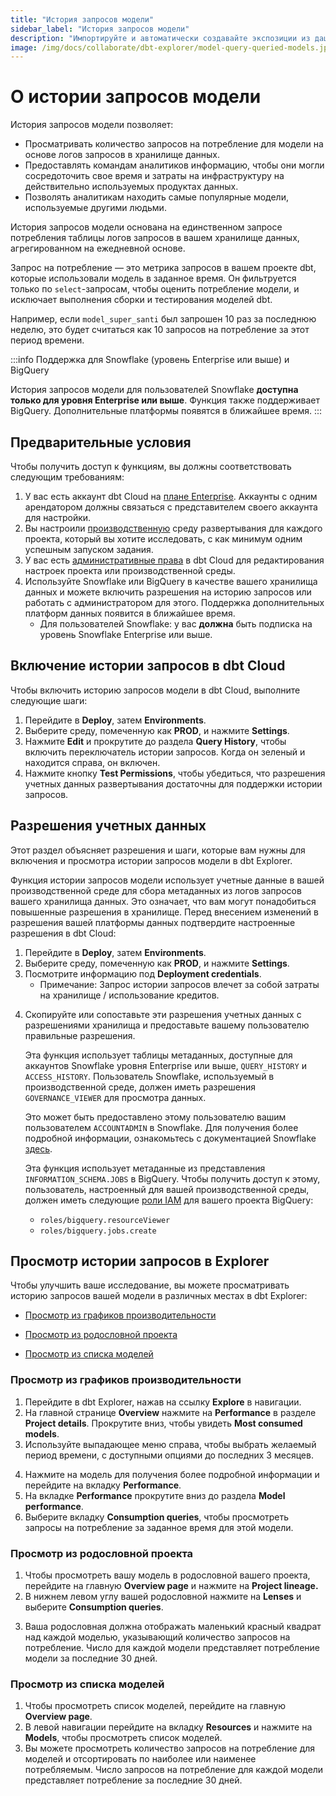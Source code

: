 ```yaml
---
title: "История запросов модели"
sidebar_label: "История запросов модели"
description: "Импортируйте и автоматически создавайте экспозиции из дашбордов и понимайте, как модели используются в инструментах нижнего уровня для более богатой родословной."
image: /img/docs/collaborate/dbt-explorer/model-query-queried-models.jpg
---
```


# О истории запросов модели <Lifecycle status='preview' />

История запросов модели позволяет:

- Просматривать количество запросов на потребление для модели на основе логов запросов в хранилище данных.
- Предоставлять командам аналитиков информацию, чтобы они могли сосредоточить свое время и затраты на инфраструктуру на действительно используемых продуктах данных.
- Позволять аналитикам находить самые популярные модели, используемые другими людьми.

История запросов модели основана на единственном запросе потребления таблицы логов запросов в вашем хранилище данных, агрегированном на ежедневной основе.

<Expandable alt_header="Что такое запрос на потребление?">

Запрос на потребление — это метрика запросов в вашем проекте dbt, которые использовали модель в заданное время. Он фильтруется только по `select`-запросам, чтобы оценить потребление модели, и исключает выполнения сборки и тестирования моделей dbt.

Например, если `model_super_santi` был запрошен 10 раз за последнюю неделю, это будет считаться как 10 запросов на потребление за этот период времени.
</Expandable>

:::info Поддержка для Snowflake (уровень Enterprise или выше) и BigQuery

История запросов модели для пользователей Snowflake **доступна только для уровня Enterprise или выше**. Функция также поддерживает BigQuery. Дополнительные платформы появятся в ближайшее время.
:::

## Предварительные условия

Чтобы получить доступ к функциям, вы должны соответствовать следующим требованиям:

1. У вас есть аккаунт dbt Cloud на [плане Enterprise](https://www.getdbt.com/pricing/). Аккаунты с одним арендатором должны связаться с представителем своего аккаунта для настройки.
2. Вы настроили [производственную](https://docs.getdbt.com/docs/deploy/deploy-environments#set-as-production-environment) среду развертывания для каждого проекта, который вы хотите исследовать, с как минимум одним успешным запуском задания.
3. У вас есть [административные права](/docs/cloud/manage-access/enterprise-permissions) в dbt Cloud для редактирования настроек проекта или производственной среды.
4. Используйте Snowflake или BigQuery в качестве вашего хранилища данных и можете включить разрешения на историю запросов или работать с администратором для этого. Поддержка дополнительных платформ данных появится в ближайшее время.
   - Для пользователей Snowflake: у вас **должна** быть подписка на уровень Snowflake Enterprise или выше.

## Включение истории запросов в dbt Cloud

Чтобы включить историю запросов модели в dbt Cloud, выполните следующие шаги:

1. Перейдите в **Deploy**, затем **Environments**.
2. Выберите среду, помеченную как **PROD**, и нажмите **Settings**.
3. Нажмите **Edit** и прокрутите до раздела **Query History**, чтобы включить переключатель истории запросов. Когда он зеленый и находится справа, он включен.
4. Нажмите кнопку **Test Permissions**, чтобы убедиться, что разрешения учетных данных развертывания достаточны для поддержки истории запросов.

<DocCarousel slidesPerView={1}>

<Lightbox src="/img/docs/collaborate/dbt-explorer/enable-query-history.jpg" width="95%" title="Включите историю запросов в настройках вашей среды." />
<Lightbox src="/img/docs/collaborate/dbt-explorer/enable-query-history-success.jpg" width="95%" title="Пример результата проверки разрешений после нажатия на Test Permissions." />

</DocCarousel>

## Разрешения учетных данных

Этот раздел объясняет разрешения и шаги, которые вам нужны для включения и просмотра истории запросов модели в dbt Explorer.

Функция истории запросов модели использует учетные данные в вашей производственной среде для сбора метаданных из логов запросов вашего хранилища данных. Это означает, что вам могут понадобиться повышенные разрешения в хранилище. Перед внесением изменений в разрешения вашей платформы данных подтвердите настроенные разрешения в dbt Cloud:

1. Перейдите в **Deploy**, затем **Environments**.
2. Выберите среду, помеченную как **PROD**, и нажмите **Settings**.
3. Посмотрите информацию под **Deployment credentials**.
   - Примечание: Запрос истории запросов влечет за собой затраты на хранилище / использование кредитов.
<Lightbox src="/img/docs/collaborate/dbt-explorer/model-query-credentials.jpg" width="50%" title="Подтвердите свои учетные данные развертывания на странице настроек вашей среды." />

4. Скопируйте или сопоставьте эти разрешения учетных данных с разрешениями хранилища и предоставьте вашему пользователю правильные разрешения.

    <Expandable alt_header="Для Snowflake">

    Эта функция использует таблицы метаданных, доступные для аккаунтов Snowflake уровня Enterprise или выше, `QUERY_HISTORY` и `ACCESS_HISTORY`. Пользователь Snowflake, используемый в производственной среде, должен иметь разрешения `GOVERNANCE_VIEWER` для просмотра данных.

    Это может быть предоставлено этому пользователю вашим пользователем `ACCOUNTADMIN` в Snowflake. Для получения более подробной информации, ознакомьтесь с документацией Snowflake [здесь](https://docs.snowflake.com/en/sql-reference/account-usage#enabling-other-roles-to-use-schemas-in-the-snowflake-database).

    </Expandable>

    <Expandable alt_header="Для BigQuery">

    Эта функция использует метаданные из представления `INFORMATION_SCHEMA.JOBS` в BigQuery. Чтобы получить доступ к этому, пользователь, настроенный для вашей производственной среды, должен иметь следующие [роли IAM](https://cloud.google.com/bigquery/docs/access-control) для вашего проекта BigQuery:

    - `roles/bigquery.resourceViewer`
    - `roles/bigquery.jobs.create`

    </Expandable>

## Просмотр истории запросов в Explorer

Чтобы улучшить ваше исследование, вы можете просматривать историю запросов вашей модели в различных местах в dbt Explorer:
- [Просмотр из графиков производительности](#view-from-performance-charts)
* [Просмотр из родословной проекта](#view-from-project-lineage)
- [Просмотр из списка моделей](#view-from-model-list)

### Просмотр из графиков производительности

1. Перейдите в dbt Explorer, нажав на ссылку **Explore** в навигации.
2. На главной странице **Overview** нажмите на **Performance** в разделе **Project details**. Прокрутите вниз, чтобы увидеть **Most consumed models**.
3. Используйте выпадающее меню справа, чтобы выбрать желаемый период времени, с доступными опциями до последних 3 месяцев.

<Lightbox src="/img/docs/collaborate/dbt-explorer/most-consumed-models.jpg" width="85%" title="Просмотр самых потребляемых моделей на странице 'Performance' в dbt Explorer." />

4. Нажмите на модель для получения более подробной информации и перейдите на вкладку **Performance**.
5. На вкладке **Performance** прокрутите вниз до раздела **Model performance**.
6. Выберите вкладку **Consumption queries**, чтобы просмотреть запросы на потребление за заданное время для этой модели.
<Lightbox src="/img/docs/collaborate/model-consumption-queries.jpg" width="90%" title="Просмотр запросов на потребление с течением времени для данной модели." />

### Просмотр из родословной проекта

1. Чтобы просмотреть вашу модель в родословной вашего проекта, перейдите на главную **Overview page** и нажмите на **Project lineage.**
2. В нижнем левом углу вашей родословной нажмите на **Lenses** и выберите **Consumption queries**.
<Lightbox src="/img/docs/collaborate/dbt-explorer/model-consumption-lenses.jpg" width="85%" title="Просмотр запросов на потребление модели в вашей родословной с использованием функции 'Lenses'." />

3. Ваша родословная должна отображать маленький красный квадрат над каждой моделью, указывающий количество запросов на потребление. Число для каждой модели представляет потребление модели за последние 30 дней.

### Просмотр из списка моделей

1. Чтобы просмотреть список моделей, перейдите на главную **Overview page**.
2. В левой навигации перейдите на вкладку **Resources** и нажмите на **Models**, чтобы просмотреть список моделей.
3. Вы можете просмотреть количество запросов на потребление для моделей и отсортировать по наиболее или наименее потребляемым. Число запросов на потребление для каждой модели представляет потребление за последние 30 дней.
<Lightbox src="/img/docs/collaborate/dbt-explorer/model-consumption-list.jpg" width="85%" title="Просмотр потребления моделей на странице списка 'Models' в колонке 'Consumption'." />